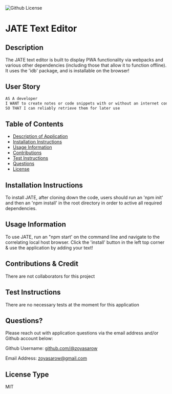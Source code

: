 
![Github License](https://img.shields.io/badge/License-MIT-yellow.svg)

# JATE Text Editor

## Description 
The JATE text editor is built to display PWA functionality via webpacks and various other dependencies (including those that allow it to function offline). It uses the 'idb' package, and is installable on the browser!

## User Story
```md
AS A developer
I WANT to create notes or code snippets with or without an internet connection
SO THAT I can reliably retrieve them for later use
```

## Table of Contents
* [Description of Application](#description)
* [Installation Instructions](#installation-instructions)
* [Usage Information](#usage-information)
* [Contributions](#contributions)
* [Test Instructions](#test-instructions)
* [Questions](#questions)
* [License](#license)
      
## Installation Instructions 
To install JATE, after cloning down the code, users should run an 'npm init' and then an 'npm install' in the root directory in order to active all required dependencies.
      
## Usage Information 
To use JATE, run an "npm start' on the command line and navigate to the correlating local host browser. Click the 'install' button in the left top corner & use the application by adding your text!
        
## Contributions & Credit 
There are not collaborators for this project 
      
## Test Instructions
There are no necessary tests at the moment for this application
     
## Questions?
Please reach out with application questions via the email address and/or Github account below:

Github Username: [github.com/@zoyasarow](https://github.com/@zoyasarow)

Email Address: zoyasarow@gmail.com
      
## License Type
MIT 
